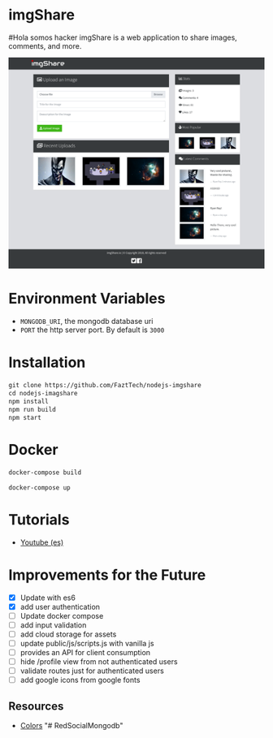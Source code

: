# imgShare
#Hola somos hacker
imgShare is a web application to share images, comments, and more.

![](docs/screenshot1.png)

# Environment Variables

- `MONGODB_URI`, the mongodb database uri
- `PORT` the http server port. By default is `3000`

# Installation

```
git clone https://github.com/FaztTech/nodejs-imgshare
cd nodejs-imagshare
npm install
npm run build
npm start
```

# Docker

```
docker-compose build
```

```
docker-compose up
```

# Tutorials

- [Youtube (es)](https://youtu.be/TqC3e8nBycg)

# Improvements for the Future

- [x] Update with es6
- [x] add user authentication
- [ ] Update docker compose
- [ ] add input validation
- [ ] add cloud storage for assets
- [ ] update public/js/scripts.js with vanilla js
- [ ] provides an API for client consumption
- [ ] hide /profile view from not authenticated users
- [ ] validate routes just for authenticated users
- [ ] add google icons from google fonts

## Resources

- [Colors](https://www.color-hex.com/color-palette/26292)
"# RedSocialMongodb" 
